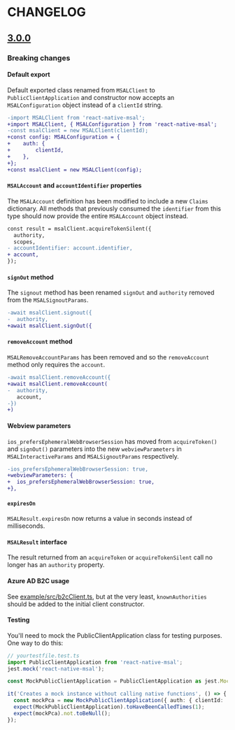 # CHANGELOG

## [3.0.0](https://github.com/stashenergy/react-native-msal/compare/v2.0.3...v3.0.0)

### Breaking changes

#### Default export

Default exported class renamed from `MSALClient` to `PublicClientApplication` and constructor now accepts an `MSALConfiguration` object instead of a `clientId` string.

```diff
-import MSALClient from 'react-native-msal';
+import MSALClient, { MSALConfiguration } from 'react-native-msal';
-const msalClient = new MSALClient(clientId);
+const config: MSALConfiguration = {
+    auth: {
+        clientId,
+    },
+};
+const msalClient = new MSALClient(config);
```

#### `MSALAccount` and `accountIdentifier` properties

The `MSALAccount` definition has been modified to include a new `Claims` dictionary. All methods that previously consumed the `identifier` from this type should now provide the entire `MSALAccount` object instead.

```diff
const result = msalClient.acquireTokenSilent({
  authority,
  scopes,
- accountIdentifier: account.identifier,
+ account,
});
```

#### `signOut` method

The `signout` method has been renamed `signOut` and `authority` removed from the `MSALSignoutParams`.

```diff
-await msalClient.signout({
-  authority,
+await msalClient.signOut({
```

#### `removeAccount` method

`MSALRemoveAccountParams` has been removed and so the `removeAccount` method only requires the `account`.

```diff
-await msalClient.removeAccount({
+await msalClient.removeAccount(
-  authority,
   account,
-})
+)
```

#### Webview parameters

`ios_prefersEphemeralWebBrowserSession` has moved from `acquireToken()` and `signOut()` parameters into the new `webviewParameters` in `MSALInteractiveParams` and `MSALSignoutParams` respectively.

```diff
-ios_prefersEphemeralWebBrowserSession: true,
+webviewParameters: {
+  ios_prefersEphemeralWebBrowserSession: true,
+},
```

#### `expiresOn`

`MSALResult.expiresOn` now returns a value in seconds instead of milliseconds.

#### `MSALResult` interface

The result returned from an `acquireToken` or `acquireTokenSilent` call no longer has an `authority` property.

#### Azure AD B2C usage

See [example/src/b2cClient.ts](https://github.com/stashenergy/react-native-msal/blob/beta/example/src/b2cClient.ts), but at the very least, `knownAuthorities` should be added to the initial client constructor.

#### Testing

You'll need to mock the PublicClientApplication class for testing purposes. One way to do this:

```typescript
// yourtestfile.test.ts
import PublicClientApplication from 'react-native-msal';
jest.mock('react-native-msal');

const MockPublicClientApplication = PublicClientApplication as jest.MockedClass<PublicClientApplication>;

it('Creates a mock instance without calling native functions', () => {
  const mockPca = new MockPublicClientApplication({ auth: { clientId: '1234' } });
  expect(MockPublicClientApplication).toHaveBeenCalledTimes(1);
  expect(mockPca).not.toBeNull();
});
```
